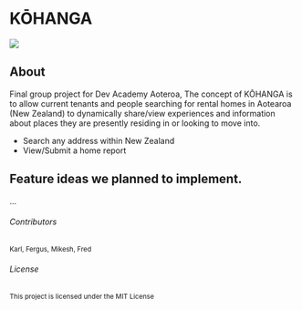 
# **KŌHANGA**

<img  align='center' src='https://user-images.githubusercontent.com/107820695/203681024-17dc9881-fba3-422e-97ca-328843154016.gif'>

## About
Final group project for Dev Academy Aoteroa, The concept of KŌHANGA is to allow current tenants and people searching for rental homes in Aotearoa (New Zealand) to dynamically share/view experiences and information about places they are presently residing in or looking to move into.

- Search any address within New Zealand
- View/Submit a home report

## Feature ideas we planned to implement.
...

###### Contributors
<sup> Karl, Fergus, Mikesh, Fred </sup>

###### License 
<sup> This project is licensed under the MIT License </sup>
